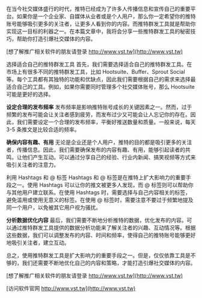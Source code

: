 在当今社交媒体盛行的时代，推特已经成为了许多人传播信息和宣传自己的重要平台。如果你是一个企业家、自媒体从业者或是个人用户，那么你一定希望你的推特账号能够吸引更多的关注者，让更多人看到你的内容。而推特群发工具就是帮助你实现这一目标的利器之一。在本篇文章中，我将会分享一些推特群发工具的秘密技巧，帮助你打造引爆社交媒体的内容。

[想了解推广相关软件的朋友请登录 http://www.vst.tw](http://www.vst.tw)

选择适合自己的推特群发工具
首先，我们需要选择适合自己的推特群发工具。在市场上有很多不同的推特群发工具，比如 Hootsuite、Buffer、Sprout Social 等。每个工具都有其独特的功能和优缺点，因此我们需要根据自己的需求来选择最适合自己的工具。例如，如果你需要同时管理多个社交媒体账号，那么 Hootsuite 可能是更好的选择。

**设定合理的发布频率**
发布频率是影响推特账号成长的关键因素之一。然而，过于频繁的发布可能会让关注者感到疲劳，而发布过少又可能会让人忘记你的存在。因此，我们需要设定一个合理的发布频率，平衡好推送数量和质量。一般来说，每天 3-5 条推文是比较合适的频率。

**确保内容有趣、有用**
无论是企业还是个人用户，推特的目的都是吸引更多的关注者，传播信息。因此，我们需要确保发布的内容有趣、有用，能够引起读者的共鸣，让他们产生互动。可以通过分享自己的经验、行业内新闻、搞笑视频等方式来吸引关注者的注意力。

利用 Hashtags 和 @ 标签
Hashtags 和 @ 标签是在推特上扩大影响力的重要手段之一。使用 Hashtags 可以让你的推文被更多人发现，而 @ 标签则可以帮助你与其他用户建立联系。在使用 Hashtags 时，需要选择与自己内容相关的标签，避免滥用或使用无意义的标签。在使用 @ 标签时，需要注意不要过于频繁地提及同一个用户，以免被其它用户视为骚扰。

**分析数据优化内容**
最后，我们需要不断地分析推特的数据，优化发布的内容。可以通过推特群发工具提供的数据分析功能来了解关注者的兴趣、互动情况等。根据这些数据，我们可以调整发布的内容、时间和频率，使得自己的推特账号能够更好地吸引关注者，建立互动。

总之，使用推特群发工具是扩大影响力的重要手段之一。但是，仅仅依靠工具是不够的，我们还需要不断地优化自己的内容和策略，才能打造引爆社交媒体的内容。

[想了解推广相关软件的朋友请登录 http://www.vst.tw](http://www.vst.tw)


[访问软件官网 http://www.vst.tw](http://www.vst.tw)
